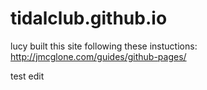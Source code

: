 # tidalclub.github.io

lucy built this site following these instuctions: http://jmcglone.com/guides/github-pages/

test edit
